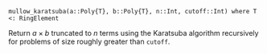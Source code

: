 ```
mullow_karatsuba(a::Poly{T}, b::Poly{T}, n::Int, cutoff::Int) where T <: RingElement
```

Return $a \times b$ truncated to $n$ terms using the Karatsuba algorithm recursively for problems of size roughly greater than `cutoff`.
